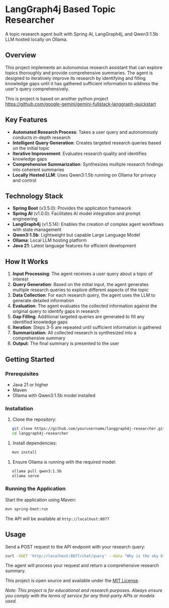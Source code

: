 # LangGraph4j Based Topic Researcher
A topic research agent built with Spring AI, LangGraph4j, and Qwen3:1.5b LLM hosted locally on Ollama.
## Overview
This project implements an autonomous research assistant that can explore topics thoroughly and provide comprehensive summaries. The agent is designed to iteratively improve its research by identifying and filling knowledge gaps until it has gathered sufficient information to address the user's query comprehensively.

This is project is based on another python project https://github.com/google-gemini/gemini-fullstack-langgraph-quickstart

## Key Features
- **Automated Research Process**: Takes a user query and autonomously conducts in-depth research
- **Intelligent Query Generation**: Creates targeted research queries based on the initial topic
- **Iterative Improvement**: Evaluates research quality and identifies knowledge gaps
- **Comprehensive Summarization**: Synthesizes multiple research findings into coherent summaries
- **Locally Hosted LLM**: Uses Qwen3:1.5b running on Ollama for privacy and control

## Technology Stack
- **Spring Boot** (v3.5.0): Provides the application framework
- **Spring AI** (v1.0.0): Facilitates AI model integration and prompt engineering
- **LangGraph4j** (v1.5.14): Enables the creation of complex agent workflows with state management
- **Qwen3:1.5b**: Lightweight but capable Large Language Model
- **Ollama**: Local LLM hosting platform
- **Java 21**: Latest language features for efficient development

## How It Works
1. **Input Processing**: The agent receives a user query about a topic of interest
2. **Query Generation**: Based on the initial input, the agent generates multiple research queries to explore different aspects of the topic
3. **Data Collection**: For each research query, the agent uses the LLM to generate detailed information
4. **Evaluation**: The agent evaluates the collected information against the original query to identify gaps in research
5. **Gap Filling**: Additional targeted queries are generated to fill any identified knowledge gaps
6. **Iteration**: Steps 3-5 are repeated until sufficient information is gathered
7. **Summarization**: All collected research is synthesized into a comprehensive summary
8. **Output**: The final summary is presented to the user

## Getting Started
### Prerequisites
- Java 21 or higher
- Maven
- Ollama with Qwen3:1.5b model installed

### Installation
1. Clone the repository:
``` bash
   git clone https://github.com/yourusername/langgraph4j-researcher.git
   cd langgraph4j-researcher
```
1. Install dependencies:
``` bash
   mvn install
```
1. Ensure Ollama is running with the required model:
``` bash
   ollama pull qwen3:1.5b
   ollama serve
```
### Running the Application
Start the application using Maven:
``` bash
mvn spring-boot:run
```
The API will be available at `http://localhost:8077`
## Usage
Send a POST request to the API endpoint with your research query:
``` bash
curl -XGET 'http://localhost:8077/chat/query' --data "Why is the sky blue?"
```
The agent will process your request and return a comprehensive research summary.

This project is open source and available under the [MIT License](LICENSE).

_Note: This project is for educational and research purposes. Always ensure you comply with the terms of service for any third-party APIs or models used._

